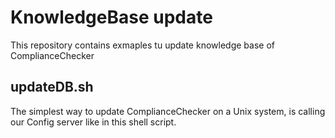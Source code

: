 # KnowledgeBase update
This repository contains exmaples tu update knowledge base of ComplianceChecker

## updateDB.sh
The simplest way to update ComplianceChecker on a Unix system, is calling our Config server like in this shell script.
